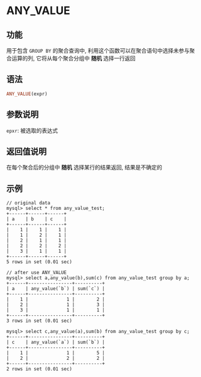 # ANY_VALUE

## 功能

用于包含 `GROUP BY` 的聚合查询中, 利用这个函数可以在聚合语句中选择未参与聚合运算的列, 它将从每个聚合分组中 **随机** 选择一行返回

## 语法

```Haskell
ANY_VALUE(expr)
```

## 参数说明

`epxr`: 被选取的表达式

## 返回值说明

在每个聚合后的分组中 **随机** 选择某行的结果返回, 结果是不确定的

## 示例

```plain text
// original data
mysql> select * from any_value_test;
+------+------+------+
| a    | b    | c    |
+------+------+------+
|    1 |    1 |    1 |
|    1 |    2 |    1 |
|    2 |    1 |    1 |
|    2 |    2 |    2 |
|    3 |    1 |    1 |
+------+------+------+
5 rows in set (0.01 sec)

// after use ANY_VALUE
mysql> select a,any_value(b),sum(c) from any_value_test group by a;
+------+----------------+----------+
| a    | any_value(`b`) | sum(`c`) |
+------+----------------+----------+
|    1 |              1 |        2 |
|    2 |              1 |        3 |
|    3 |              1 |        1 |
+------+----------------+----------+
3 rows in set (0.01 sec)

mysql> select c,any_value(a),sum(b) from any_value_test group by c;
+------+----------------+----------+
| c    | any_value(`a`) | sum(`b`) |
+------+----------------+----------+
|    1 |              1 |        5 |
|    2 |              2 |        2 |
+------+----------------+----------+
2 rows in set (0.01 sec)

```


